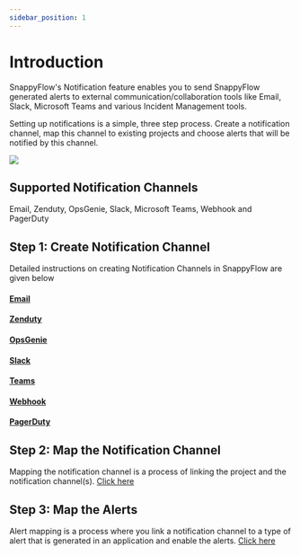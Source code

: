 ```yaml
---
sidebar_position: 1
---
```


# Introduction

SnappyFlow's Notification feature enables you to send SnappyFlow generated alerts to external communication/collaboration tools like Email, Slack, Microsoft Teams and various Incident Management tools.

Setting up notifications is a simple, three step process. Create a notification channel, map this channel to existing projects and choose alerts that will be notified by this channel.

<img src="/img/Notifications/Images/process.png" /><br />

## Supported Notification Channels
Email, Zenduty, OpsGenie, Slack, Microsoft Teams, Webhook and PagerDuty



## Step 1: Create Notification Channel

Detailed instructions on creating Notification Channels in SnappyFlow are given below

#### [Email](/docs/Alerts_notifications/Notifications/Create_Notification_Channel/email) 

#### [Zenduty](/docs/Alerts_notifications/Notifications/Create_Notification_Channel/zenduty)

#### [OpsGenie](/docs/Alerts_notifications/Notifications/Create_Notification_Channel/opsGenie) 

#### [Slack](/docs/Alerts_notifications/Notifications/Create_Notification_Channel/slack)

#### [Teams](/docs/Alerts_notifications/Notifications/Create_Notification_Channel/teams)

#### [Webhook](/docs/Alerts_notifications/Notifications/Create_Notification_Channel/webhook)  

#### [PagerDuty ](/docs/Alerts_notifications/Notifications/Create_Notification_Channel/pagerDuty)

## Step 2: Map the Notification Channel

Mapping the notification channel is a process of linking the project and the notification channel(s). [Click here](/docs/Alerts_notifications/Notifications/Map_Notification_Alerts/map_projects_to_channels)

## Step 3: Map the Alerts

Alert mapping is a process where you link a notification channel to a type of alert that is generated in an application and enable the alerts. [Click here](/docs/Alerts_notifications/Notifications/Map_Notification_Alerts/alert_mapping) 



